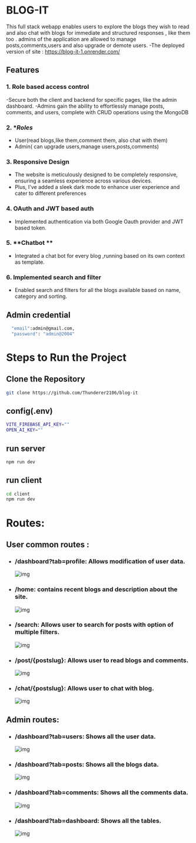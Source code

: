 # BLOG-IT

This full stack webapp enables users to explore the blogs they wish to read and also chat with blogs for immediate and structured responses , like them too . admins of the application are allowed to manage posts,comments,users and also upgrade or demote users.
-The deployed version of site : https://blog-it-1.onrender.com/

## Features

### 1. **Role based access control**

-Secure both the client and backend for specific pages, like the admin dashboard.
-Admins gain the ability to effortlessly manage posts, comments, and users, complete with CRUD operations using the MongoDB

### 2. \*_Roles_

- User(read blogs,like them,comment them, also chat with them)
- Admin( can upgrade users,manage users,posts,comments)

### 3. **Responsive Design**

- The website is meticulously designed to be completely responsive, ensuring a seamless experience across various devices.
- Plus, I've added a sleek dark mode to enhance user experience and cater to different preferences

### 4. **OAuth and JWT based auth**

- Implemented authentication via both Google Oauth provider and JWT based token.

### 5. **Chatbot **

- Integrated a chat bot for every blog ,running based on its own context as template.

### 6. **Implemented search and filter**

- Enabled search and filters for all the blogs available based on name, category and sorting.

## Admin credential

```bash
  "email":admin@gmail.com,
  "password": "admin@2004"

```

# Steps to Run the Project

## Clone the Repository

```bash
git clone https://github.com/Thunderer2106/blog-it
```

## config(.env)

```bash
VITE_FIREBASE_API_KEY=""
OPEN_AI_KEY=""
```

## run server

```bash
npm run dev
```

## run client

```bash
cd client
npm run dev
```

# Routes:

## User common routes :

- ### **/dashboard?tab=profile**: Allows modification of user data.
  ![img](/images/profileupdation.png)
- ### **/home**: contains recent blogs and description about the site.
  ![img](/images/blogs.png)
- ### **/search**: Allows user to search for posts with option of multiple filters.
  ![img](/images/searchandfilter.png)
- ### **/post/{postslug}**: Allows user to read blogs and comments.
  ![img](/images/blogwithcomments.png)
- ### **/chat/{postslug}**: Allows user to chat with blog.
  ![img](/images/chatbot.png)

## Admin routes:

- ### **/dashboard?tab=users**: Shows all the user data.
  ![img](/images/usermanagementby%20admin.png)
- ### **/dashboard?tab=posts**: Shows all the blogs data.
  ![img](/images/postmanagement.png)
- ### **/dashboard?tab=comments**: Shows all the comments data.
  ![img](/images/commentsmonitor.png)
- ### **/dashboard?tab=dashboard**: Shows all the tables.
  ![img](/images/admindashboard.png)
